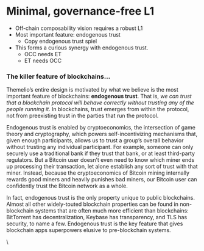 # Minimal, governance-free L1

* Off-chain composability vision requires a robust L1&#x20;
* Most important feature: endogenous trust
  * Copy endogenous trust spiel
* This forms a curious synergy with endogenous trust.
  * OCC needs ET
  * ET needs OCC

### The killer feature of blockchains… <a href="#the-killer-feature-of-blockchains" id="the-killer-feature-of-blockchains"></a>

Themelio’s entire design is motivated by what we believe is the most important feature of blockchains: **endogenous trust**. That is, _we can trust that a blockchain protocol will behave correctly without trusting any of the people running it_. In blockchains, trust emerges from within the protocol, not from preexisting trust in the parties that run the protocol.

Endogenous trust is enabled by cryptoeconomics, the intersection of game theory and cryptography, which powers self-incentivizing mechanisms that, given enough participants, allows us to trust a group’s overall behavior without trusting any individual participant. For example, someone can only securely use a traditional bank if they trust that bank, or at least third-party regulators. But a Bitcoin user doesn’t even need to know which miner ends up processing their transaction, let alone establish any sort of trust with that miner. Instead, because the cryptoeconomics of Bitcoin mining internally rewards good miners and heavily punishes bad miners, our Bitcoin user can confidently trust the Bitcoin network as a whole.

In fact, endogenous trust is the only property unique to public blockchains. Almost all other widely-touted blockchain properties can be found in non-blockchain systems that are often much more efficient than blockchains: BitTorrent has decentralization, Keybase has transparency, and TLS has security, to name a few. Endogenous trust is the key feature that gives blockchain apps superpowers elusive to pre-blockchain systems.

\

